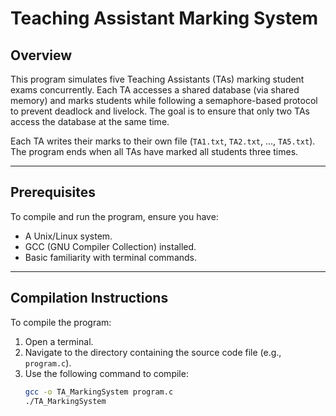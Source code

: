 # Teaching Assistant Marking System

## Overview

This program simulates five Teaching Assistants (TAs) marking student exams concurrently. Each TA accesses a shared database (via shared memory) and marks students while following a semaphore-based protocol to prevent deadlock and livelock. The goal is to ensure that only two TAs access the database at the same time.

Each TA writes their marks to their own file (`TA1.txt`, `TA2.txt`, ..., `TA5.txt`). The program ends when all TAs have marked all students three times.

---

## Prerequisites

To compile and run the program, ensure you have:

- A Unix/Linux system.
- GCC (GNU Compiler Collection) installed.
- Basic familiarity with terminal commands.

---

## Compilation Instructions

To compile the program:

1. Open a terminal.
2. Navigate to the directory containing the source code file (e.g., `program.c`).
3. Use the following command to compile:
   ```bash
   gcc -o TA_MarkingSystem program.c
   ./TA_MarkingSystem
   ```
